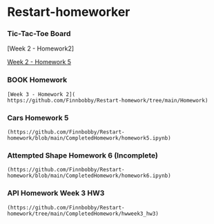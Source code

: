 # Restart-homeworker
### Tic-Tac-Toe Board

[Week 2 - Homework2]







[Week 2 - Homework 5](
    https://github.com/Finnbobby/Restart-homework/tree/main/learningDataClassespt1)




### BOOK Homework
    [Week 3 - Homework 2](
    https://github.com/Finnbobby/Restart-homework/tree/main/Homework)


### Cars Homework 5
    (https://github.com/Finnbobby/Restart-homework/blob/main/CompletedHomework/homework5.ipynb)

###  Attempted Shape Homework 6 (Incomplete)
    (https://github.com/Finnbobby/Restart-homework/blob/main/CompletedHomework/homework6.ipynb)

### API Homework Week 3 HW3
    (https://github.com/Finnbobby/Restart-homework/tree/main/CompletedHomework/hwweek3_hw3)





